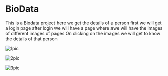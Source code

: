 # BioData
This is a Biodata project here we get the details of a person 
first we will get a login page after login we will have a page where awe will have the images of different images of pages 
On clicking on the images we will get to know the details of that person

![1pic](https://user-images.githubusercontent.com/93176621/201637965-a2c1a2a3-1eb6-4a88-bd8b-1e662033c64a.png)

![2pic](https://user-images.githubusercontent.com/93176621/201638047-cbb42760-c362-4545-af90-104aa6c8252a.png)

![3pic](https://user-images.githubusercontent.com/93176621/201638066-09c1290b-3153-4c10-acef-bcfe01407808.png)
